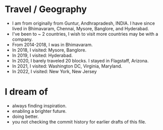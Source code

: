 # Travel / Geography

- I am from originally from Guntur, Andhrapradesh, INDIA. I have since lived in Bhimavaram, Chennai, Mysore, Banglore, and Hyderabad.
- I've been to ~ 2 countries, I wish to visit more countries may be with a company.
- From 2014-2018, I was in Bhimavaram.
- In 2018, I visited: Mysore, Banglore.
- In 2019, I visited: Hyderabad.
- In 2020, I barely traveled 20 blocks. I stayed in Flagstaff, Arizona.
- In 2021, I visited: Washington DC, Virginia, Maryland.
- In 2022, I visited: New York, New Jersey

# I dream of

- always finding inspiration.
- enabling a brighter future.
- doing better.
- you not checking the commit history for earlier drafts of this file.
